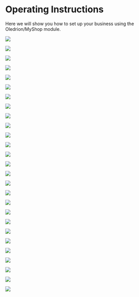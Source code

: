 # Operating Instructions

Here we will show you how to set up your business using the Oledrion/MyShop module.

![](.gitbook/assets/admin1.png)

![](.gitbook/assets/admin2.png)

![](.gitbook/assets/admin3.png)

![](.gitbook/assets/admin4.png)

![](.gitbook/assets/admin5_category.png)

![](.gitbook/assets/admin6_addcategory.png)

![](.gitbook/assets/admin7_manufacturer.png)

![](.gitbook/assets/admin8_manufacturerpictures.png)

![](.gitbook/assets/admin9_addproduct1.png)

![](.gitbook/assets/admin10_product2.png)

![](.gitbook/assets/admin11_products.png)

![](.gitbook/assets/admin12_productfilter.png)

![](.gitbook/assets/admin13_productoptions.png)

![](.gitbook/assets/admin14_productproperties.png)

![](.gitbook/assets/admin15_orders.png)

![](.gitbook/assets/admin16_discounts.png)

![](.gitbook/assets/admin17_newsletter.png)

![](.gitbook/assets/admin18_texts.png)

![](.gitbook/assets/admin19_inventory.png)

![](.gitbook/assets/admin20_attachments.png)

![](.gitbook/assets/admin21_gateways.png)

![](.gitbook/assets/admin22_wishlists.png)

![](.gitbook/assets/admin23_packing.png)

![](.gitbook/assets/admin24_location.png)

![](.gitbook/assets/admin25_delivery.png)

![](.gitbook/assets/admin26_payments.png)

![](.gitbook/assets/admin27_maintenance.png)

